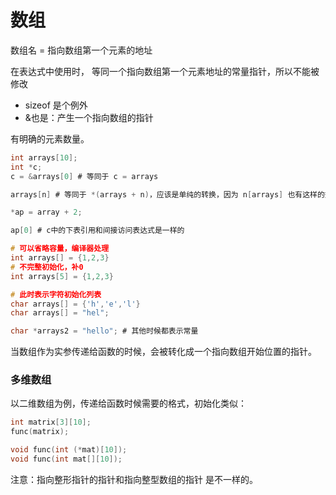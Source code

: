 # 数组

数组名 = 指向数组第一个元素的地址

在表达式中使用时， 等同一个指向数组第一个元素地址的常量指针，所以不能被修改

* sizeof 是个例外
* &也是：产生一个指向数组的指针

有明确的元素数量。

```c
int arrays[10];  
int *c;
c = &arrays[0] # 等同于 c = arrays  

arrays[n] # 等同于 *(arrays + n)，应该是单纯的转换，因为 n[arrays] 也有这样的效果
```

```c
*ap = array + 2;

ap[0] # c中的下表引用和间接访问表达式是一样的
```

```c
# 可以省略容量，编译器处理
int arrays[] = {1,2,3}
# 不完整初始化，补0
int arrays[5] = {1,2,3}

# 此时表示字符初始化列表
char arrays[] = {'h','e','l'}
char arrays[] = "hel"; 

char *arrays2 = "hello"; # 其他时候都表示常量
```

当数组作为实参传递给函数的时候，会被转化成一个指向数组开始位置的指针。

### 多维数组

以二维数组为例，传递给函数时候需要的格式，初始化类似：

```c
int matrix[3][10];
func(matrix);

void func(int (*mat)[10]);
void func(int mat[][10]);
```

注意：指向整形指针的指针和指向整型数组的指针 是不一样的。

